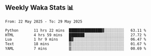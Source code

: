 ## Weekly Waka Stats 📊
<!--START_SECTION:waka-->

```txt
From: 22 May 2025 - To: 29 May 2025

Python       11 hrs 22 mins  ███████████████▓░░░░░░░░░   63.11 %
HTML         4 hrs 59 mins   ███████░░░░░░░░░░░░░░░░░░   27.72 %
Lua          1 hr 9 mins     █▓░░░░░░░░░░░░░░░░░░░░░░░   06.47 %
Text         18 mins         ▒░░░░░░░░░░░░░░░░░░░░░░░░   01.67 %
YAML         7 mins          ▒░░░░░░░░░░░░░░░░░░░░░░░░   00.69 %
```

<!--END_SECTION:waka-->

<!--

Here are some ideas to get you started:

- 🔭 I’m currently working on (way to add branches committed on)
- 🌱 I’m currently learning Web Frameworks and Machine Learning! (Lisp, JS (react & angular), Python, and __)
- 💬 Ask me about ...
- 📫 How to reach me: 
- 😄 Pronouns: He/Him/His
- ⚡ Fun fact: ...

that-recsys-lab
-->
